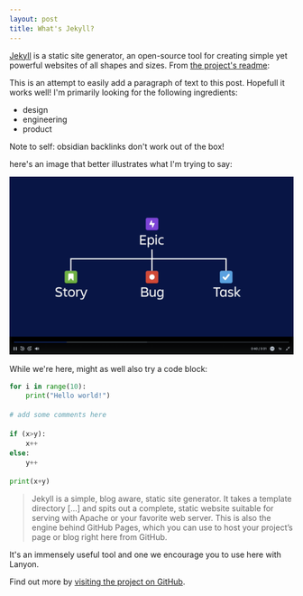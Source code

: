 ```yaml
---
layout: post
title: What's Jekyll?
---
```


[Jekyll](https://jekyllrb.com) is a static site generator, an open-source tool for creating simple yet powerful websites of all shapes and sizes. From [the project's readme](https://github.com/mojombo/jekyll/blob/master/README.markdown):

This is an attempt to easily add a paragraph of text to this post. Hopefull it works well! I'm primarily looking for the following ingredients:
- design
- engineering 
- product

Note to self: obsidian backlinks don't work out of the box!

here's an image that better illustrates what I'm trying to say:

![adding an image](/_posts/post-images/test-image.png)


While we're here, might as well also try a code block:
```python
for i in range(10):
	print("Hello world!")

# add some comments here

if (x>y):
	x++
else:
	y++

print(x+y)
```

  > Jekyll is a simple, blog aware, static site generator. It takes a template directory [...] and spits out a complete, static website suitable for serving with Apache or your favorite web server. This is also the engine behind GitHub Pages, which you can use to host your project’s page or blog right here from GitHub.

It's an immensely useful tool and one we encourage you to use here with Lanyon.

Find out more by [visiting the project on GitHub](https://github.com/mojombo/jekyll).
